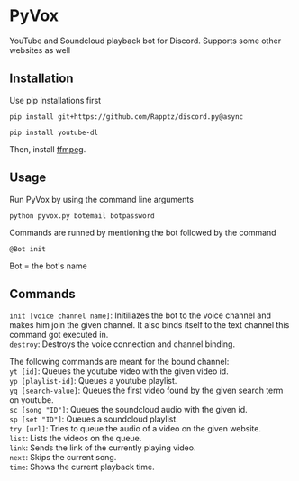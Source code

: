 # PyVox
YouTube and Soundcloud playback bot for Discord. Supports some other websites as well

## Installation

Use pip installations first

```
pip install git+https://github.com/Rapptz/discord.py@async
```

```
pip install youtube-dl
```

Then, install [ffmpeg](https://www.ffmpeg.org/download.html).

## Usage
Run PyVox by using the command line arguments

```
python pyvox.py botemail botpassword
```
Commands are runned by mentioning the bot followed by the command

```
@Bot init
```

Bot = the bot's name

## Commands

`init [voice channel name]`: Initiliazes the bot to the voice channel and makes him join the given channel. It also binds itself to the text channel this command got executed in.  
`destroy`: Destroys the voice connection and channel binding.  

The following commands are meant for the bound channel:  
`yt [id]`: Queues the youtube video with the given video id.  
`yp [playlist-id]`: Queues a youtube playlist.  
`yq [search-value]`: Queues the first video found by the given search term on youtube.  
`sc [song "ID"]`: Queues the soundcloud audio with the given id.  
`sp [set "ID"]`: Queues a soundcloud playlist.  
`try [url]`: Tries to queue the audio of a video on the given website.  
`list`: Lists the videos on the queue.  
`link`: Sends the link of the currently playing video.  
`next`: Skips the current song.  
`time`: Shows the current playback time.  